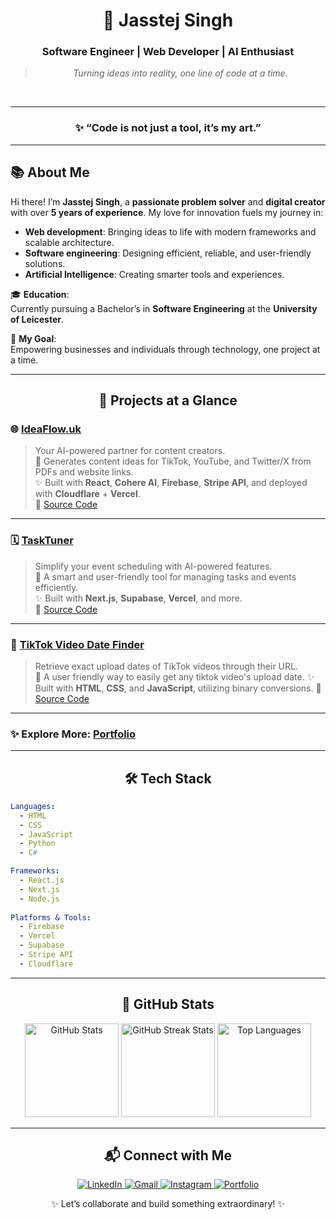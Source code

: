 <div align="center">

# 🌟 Jasstej Singh  
### **Software Engineer | Web Developer | AI Enthusiast**  
> *Turning ideas into reality, one line of code at a time.*

<br />

---

### ✨ “Code is not just a tool, it’s my art.”  

</div>

---

## 📚 About Me  

Hi there! I’m **Jasstej Singh**, a **passionate problem solver** and **digital creator** with over **5 years of experience**. My love for innovation fuels my journey in:
- **Web development**: Bringing ideas to life with modern frameworks and scalable architecture.  
- **Software engineering**: Designing efficient, reliable, and user-friendly solutions.  
- **Artificial Intelligence**: Creating smarter tools and experiences.  

🎓 **Education**:  
Currently pursuing a Bachelor’s in **Software Engineering** at the **University of Leicester**.  

🎯 **My Goal**:  
Empowering businesses and individuals through technology, one project at a time.  

---

<div align="center">

## 🚀 Projects at a Glance  

</div>

### 🌐 [IdeaFlow.uk](https://www.ideaflow.uk)  
> Your AI-powered partner for content creators.  
📌 Generates content ideas for TikTok, YouTube, and Twitter/X from PDFs and website links.  
✨ Built with **React**, **Cohere AI**, **Firebase**, **Stripe API**, and deployed with **Cloudflare** + **Vercel**.  
🔗 [Source Code](https://github.com/JZOnTheGit/ideaFlow)  

---

### 🗓️ [TaskTuner](https://task-tuner-brown.vercel.app)  
> Simplify your event scheduling with AI-powered features.  
📌 A smart and user-friendly tool for managing tasks and events efficiently.  
✨ Built with **Next.js**, **Supabase**, **Vercel**, and more.  
🔗 [Source Code](https://github.com/JZOnTheGit/TaskTuner)  

---

### 📅 [TikTok Video Date Finder](https://github.com/JZOnTheGit/TikTokVideoDate)  
> Retrieve exact upload dates of TikTok videos through their URL.  
📌 A user friendly way to easily get any tiktok video's upload date.
✨ Built with **HTML**, **CSS**, and **JavaScript**, utilizing binary conversions. 
🔗 [Source Code](https://github.com/JZOnTheGit/TikTokVideoDate)  

---

### ✨ Explore More: [Portfolio](https://j-singh.net)  

---

<div align="center">

## 🛠️ Tech Stack  

</div>

```yaml
Languages: 
  - HTML  
  - CSS  
  - JavaScript  
  - Python  
  - C#  

Frameworks: 
  - React.js  
  - Next.js  
  - Node.js
  
Platforms & Tools: 
  - Firebase  
  - Vercel  
  - Supabase  
  - Stripe API  
  - Cloudflare

```
---

<div align="center">

## 🌟 GitHub Stats  

<img src="https://github-readme-stats.vercel.app/api?username=JZOnTheGit&show_icons=true&theme=radical" height="150" alt="GitHub Stats" />  
<img src="https://github-readme-streak-stats.herokuapp.com/?user=JZOnTheGit&theme=radical" height="150" alt="GitHub Streak Stats" />  
<img src="https://github-readme-stats.vercel.app/api/top-langs/?username=JZOnTheGit&layout=compact&theme=radical" height="150" alt="Top Languages" />  

</div>

---

<div align="center">

## 📬 Connect with Me  

<a href="https://linkedin.com/in/jainesh-singh-page" target="_blank">
  <img src="https://img.shields.io/badge/LinkedIn-0077B5?style=for-the-badge&logo=linkedin&logoColor=white" alt="LinkedIn" />
</a>  
<a href="mailto:jass150505@gmail.com" target="_blank">
  <img src="https://img.shields.io/badge/Gmail-D14836?style=for-the-badge&logo=gmail&logoColor=white" alt="Gmail" />
</a>  
<a href="https://instagram.com/_jasstej_" target="_blank">
  <img src="https://img.shields.io/badge/Instagram-E4405F?style=for-the-badge&logo=instagram&logoColor=white" alt="Instagram" />
</a>  
<a href="https://j-singh.net" target="_blank">
  <img src="https://img.shields.io/badge/Portfolio-FF5722?style=for-the-badge&logo=web&logoColor=white" alt="Portfolio" />
</a>

✨ Let’s collaborate and build something extraordinary! ✨  

</div>
